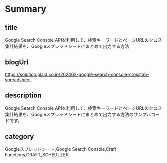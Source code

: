 # Summary

## title

Google Search Console APIを利用して、検索キーワードとページURLのクロス集計結果を、Googleスプレッドシートにまとめて出力する方法

## blogUrl

https://solution.plaid.co.jp/202402-google-search-console-crosstab-spreadsheet

## description

Google Search Console APIを利用して、検索キーワードとページURLのクロス集計結果を、Googleスプレッドシートにまとめて出力する方法のサンプルコードです。

## category

Googleスプレッドシート,Google Search Console,Craft Functions,CRAFT_SCHEDULER